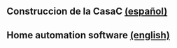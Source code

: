 ## Construccion de la CasaC [(español)](sp/index.md)
## Home automation software [(english)](en/index.md)
